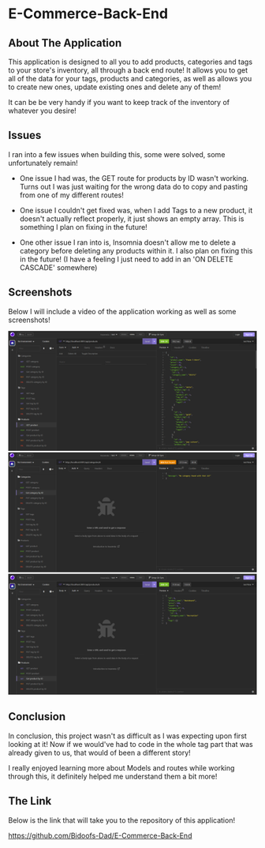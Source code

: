 # E-Commerce-Back-End


## About The Application

This application is designed to all you to add products, categories and tags to your store's inventory, all through a back end route! It allows you to get all of the data for your tags, products and categories, as well as allows you to create new ones, update existing ones and delete any of them! 

It can be be very handy if you want to keep track of the inventory of whatever you desire!

## Issues

I ran into a few issues when building this, some were solved, some unfortunately remain!

* One issue I had was, the GET route for products by ID wasn't working. Turns out I was just waiting for the wrong data do to copy and pasting from one of my different routes!

* One issue I couldn't get fixed was, when I add Tags to a new product, it doesn't actually reflect properly, it just shows an empty array. This is something I plan on fixing in the future!

* One other issue I ran into is, Insomnia doesn't allow me to delete a category before deleting any products within it. I also plan on fixing this in the future! (I have a feeling I just need to add in an 'ON DELETE CASCADE' somewhere) 

## Screenshots

Below I will include a video of the application working as well as some screenshots!



![E-Commerce-Back-End](./Assets/Screenshot%201.png)
![E-Commerce-Back-End](./Assets/Screenshot%202.png)
![E-Commerce-Back-End](./Assets/Screenshot%203.png)

## Conclusion

In conclusion, this project wasn't as difficult as I was expecting upon first looking at it! Now if we would've had to code in the whole tag part that was already given to us, that would of been a different story!

I really enjoyed learning more about Models and routes while working through this, it definitely helped me understand them a bit more!

## The Link

Below is the link that will take you to the repository of this application!

https://github.com/Bidoofs-Dad/E-Commerce-Back-End